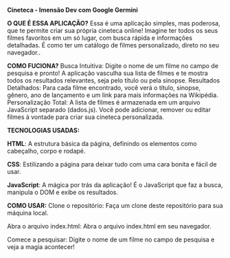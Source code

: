 **Cineteca - Imensão Dev com Google Germini**

**O QUE É ESSA APLICAÇÃO?**
Essa é uma aplicação simples, mas poderosa, que te permite criar sua própria cineteca online!  Imagine ter todos os seus filmes favoritos em um só lugar, com busca rápida e informações detalhadas. É como ter um catálogo de filmes personalizado, direto no seu navegador..



**COMO FUCIONA?**
Busca Intuitiva: Digite o nome de um filme no campo de pesquisa e pronto! A aplicação vasculha sua lista de filmes e te mostra todos os resultados relevantes, seja pelo título ou pela sinopse.
Resultados Detalhados: Para cada filme encontrado, você verá o título, sinopse, gênero, ano de lançamento e um link para mais informações na Wikipédia.
Personalização Total: A lista de filmes é armazenada em um arquivo JavaScript separado (dados.js). Você pode adicionar, remover ou editar filmes à vontade para criar sua cineteca personalizada.



**TECNOLOGIAS USADAS:**

**HTML**: A estrutura básica da página, definindo os elementos como cabeçalho, corpo e rodapé.

**CSS**: Estilizando a página para deixar tudo com uma cara bonita e fácil de usar.

**JavaScript**: A mágica por trás da aplicação! É o JavaScript que faz a busca, manipula o DOM e exibe os resultados.






**COMO USAR:**
Clone o repositório: Faça um clone deste repositório para sua máquina local.

Abra o arquivo index.html: Abra o arquivo index.html em seu navegador.

Comece a pesquisar: Digite o nome de um filme no campo de pesquisa e veja a magia acontecer!

